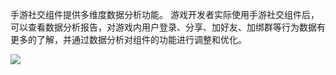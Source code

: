 手游社交组件提供多维度数据分析功能。
游戏开发者实际使用手游社交组件后，可以查看数据分析报告，对游戏内用户登录、分享、加好友、加绑群等行为数据有更多的了解，并通过数据分析对组件的功能进行调整和优化。

![](http://imgcache.tce.fsphere.cn/static/mc.qcloudimg.com/static/img/228f42770e87f4027e535be65edffa4a/image.png)


